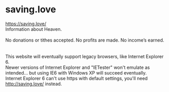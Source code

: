 # saving.love

https://saving.love/ <br>
Information about Heaven. <br><br>
No donations or tithes accepted. No profits are made. No income’s earned. <br><br><br>
This website will eventually support legacy browsers, like Internet Explorer 6. <br>
Newer versions of Internet Explorer and "IETester" won't emulate as intended... but using IE6 with Windows XP will succeed eventually. <br>
Internet Explorer 6 can't use https with default settings, you'll need http://saving.love/ instead. <br><br>
